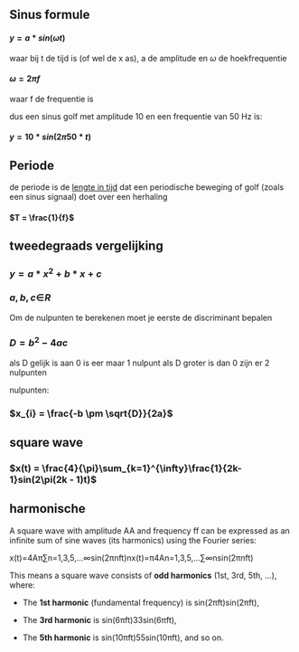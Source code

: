 ## Sinus formule

#### $y = a*sin(\omega t)$

waar bij t de tijd is (of wel de x as), a de amplitude en $\omega$ de hoekfrequentie
#### $\omega = 2\pi f$
waar f de frequentie is

dus een sinus golf met amplitude 10 en een frequentie van 50 Hz is:
#### $y = 10 * sin(2\pi 50 * t)$

## Periode
de periode is de <ins>lengte in tijd</ins> dat een periodische beweging of golf (zoals een sinus signaal)
doet over een herhaling

#### $T = \frac{1}{f}$

## tweedegraads vergelijking

### $y = a * x^2 + b * x + c$

### $a,b,c \in \!R$

Om de nulpunten te berekenen moet je eerste de discriminant bepalen

### $D = b^2 - 4ac$

als D gelijk is aan 0 is eer maar 1 nulpunt 
als D groter is dan 0 zijn er 2 nulpunten

nulpunten:

### $x_{i} = \frac{-b \pm \sqrt{D}}{2a}$


## square wave
### $x(t) = \frac{4}{\pi}\sum_{k=1}^{\infty}\frac{1}{2k-1}sin(2\pi(2k - 1)t)$


## harmonische
A square wave with amplitude AA and frequency ff can be expressed as an infinite sum of sine waves (its harmonics) using the Fourier series:

x(t)=4Aπ∑n=1,3,5,…∞sin⁡(2πnft)nx(t)=π4A​n=1,3,5,…∑∞​nsin(2πnft)​

This means a square wave consists of **odd harmonics** (1st, 3rd, 5th, ...), where:

- The **1st harmonic** (fundamental frequency) is sin⁡(2πft)sin(2πft),
    
- The **3rd harmonic** is sin⁡(6πft)33sin(6πft)​,
    
- The **5th harmonic** is sin⁡(10πft)55sin(10πft)​, and so on.


